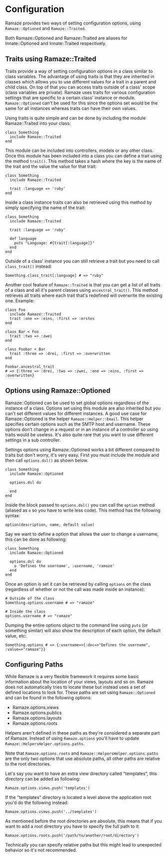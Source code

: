 # Configuration

Ramaze provides two ways of setting configuration options, using
``Ramaze::Optioned`` and ``Ramaze::Traited``.

Both Ramaze::Optioned and Ramaze::Traited are aliases for Innate::Optioned and
Innate::Traited respectively.

## Traits using Ramaze::Traited

Traits provide a way of setting configuration options in a class similar to
class variables. The advantage of using traits is that they are inherited in
classes which allows you to use different values for a trait in a parent and
child class. On top of that you can access traits outside of a class' scope
(class variables are private). Ramaze uses traits for various configuration
settings that are specific to a certain class' instance or module.
``Ramaze::Optioned`` can't be used for this since the options set would be the
same for all instances whereas traits can have their own values.

Using traits is quite simple and can be done by including the module
Ramaze::Traited into your class:

    class Something
      include Ramaze::Traited
    end

This module can be included into controllers, models or any other class. Once
this module has been included into a class you can define a trait using the
method ``trait()``. This method takes a hash where the key is the name of the
trait and the value the value for that trait:

    class Something
      include Ramaze::Traited

      trait :language => 'ruby'
    end

Inside a class instance traits can also be retrieved using this method by simply
specifying the name of the trait:

    class Something
      include Ramaze::Traited

      trait :language => 'ruby'

      def language
        puts "Language: #{trait[:language]}"
      end
    end

Outside of a class' instance you can still retrieve a trait but you need to call
``class_trait()`` instead:

    Something.class_trait[:language] # => "ruby"

Another cool feature of ``Ramaze::Traited`` is that you can get a list of all
traits of a class and all it's parent classes using ``ancestral_trait()``. This
method retrieves all traits where each trait that's redefined will overwrite the
existing one. Example:

    class Foo
      include Ramaze::Traited
      trait :one => :eins, :first => :erstes
    end

    class Bar < Foo
      trait :two => :zwei
    end

    class Foobar < Bar
      trait :three => :drei, :first => :overwritten
    end

    Foobar.ancestral_trait
    # => {:three => :drei, :two => :zwei, :one => :eins, :first => :overwritten}

## Options using Ramaze::Optioned

Ramaze::Optioned can be used to set global options regardless of the instance of
a class. Options set using this module are also inherited but you can't set
different values for different instances. A good use case for Ramaze::Optioned
is the helper ``Ramaze::Helper::Email``. This helper specifies certain options
such as the SMTP host and username. These options don't change in a request or
in an instance of a controller so using traits would be useless. It's also quite
rare that you want to use different settings in a sub controller.

Settings options using Ramaze::Optioned works a bit different compared to traits
but don't worry, it's very easy. First you must include the module and then call
``options.dsl()`` as shown below.

    class Something
      include Ramaze::Optioned

      options.dsl do

      end
    end

Inside the block passed to ``options.dsl()`` you can call the ``option`` method
(aliased as ``o`` so you have to write less code). This method has the following
syntax:

    option(description, name, default value)

Say we want to define a option that allows the user to change a username, this
can be done as following:

    class Something
      include Ramaze::Optioned

      options.dsl do
        o 'Defines the username', :username, 'ramaze'
      end
    end

Once an option is set it can be retrieved by calling ``options`` on the class
(regardless of whether or not the call was made inside an instance):

    # Outside of the class
    Something.options.username # => "ramaze"

    # Inside the class
    options.username # => "ramaze"

Dumping the entire options object to the command line using ``puts`` (or
something similar) will also show the description of each option, the default
value, etc:

    Something.options # => {:username=>{:doc=>"Defines the username", :value=>"ramaze"}}

## Configuring Paths

While Ramaze is a very flexible framework it requires some basic information
about the location of your views, layouts and so on. Ramaze does not
automatically tries to locate these but instead uses a set of defined locations
to look for. These paths are set using ``Ramaze::Optioned`` and can be found in
the following options:

* Ramaze.options.views
* Ramaze.options.publics
* Ramaze.options.layouts
* Ramaze.options.roots

Helpers aren't defined in these paths as they're considered a separate part of
Ramaze. Instead of using ``Ramaze.options`` you'll have to update
``Ramaze::HelpersHelper.options.paths``.

Note that ``Ramaze.options.roots`` and ``Ramaze::HelpersHelper.options.paths``
are the only two options that use absolute paths, all other paths are relative
to the root directories.

Let's say you want to have an extra view directory called "templates", this
directory can be added as following:

    Ramaze.options.views.push('templates')

If the "templates" directory is located a level above the application root you'd
do the following instead:

    Ramaze.options.views.push('../templates')

As mentioned before the root directories are absolute, this means that if you
want to add a root directory you have to specify the full path to it:

    Ramaze.options.roots.push('/path/to/another/root/directory')

Technically you can specify relative paths but this might lead to unexpected
behavior so it's not recommended.
